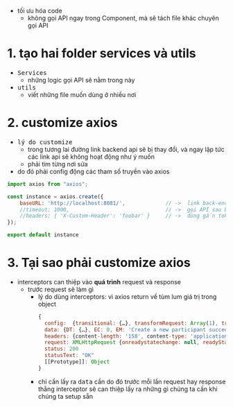 - tối ưu hóa code 
  + không gọi API ngay trong Component, mà sẽ tách file khác chuyên gọi API 

# 1. tạo hai folder services và utils
- <kbd>Services</kbd>
  - những logic gọi API sẽ nằm trong này 
- <kbd>utils</kbd>
  - viết những file muốn dùng ở nhiều nơi 

# 2. customize axios 
- <kbd>lý do customize</kbd>
  - trong tương lai đường link backend api sẽ bị thay đổi, và ngay lập tức các link api sẽ không hoạt động như ý muốn 
  - phải tìm từng nơi sửa   
- do đó phải config động các tham số truyền vào axios 
```js
import axios from "axios";  

const instance = axios.create({
    baseURL: 'http://localhost:8081/',             // ->  link back-end muốn gọi tới
    //timeout: 1000,                               // ->  gọi API sau bao lâu sẽ tự động Timeout 
    //headers: { 'X-Custom-Header': 'foobar' }     // ->  dùng gắn token vào headers 
});

export default instance
```

# 3. Tại sao phải customize axios 
- interceptors can thiệp vào **quá trình** request và response 
  - trước request sẽ làm gì 
    - lý do dùng interceptors: vì axios return về tùm lum giá trị trong object 
        ```js
        {
          config:  {transitional: {…}, transformRequest: Array(1), transformResponse: Array(1), timeout: 0, adapter: ƒ, …}
          data: {DT: {…}, EC: 0, EM: 'Create a new participant succeed'}
          headers: {content-length: '158', content-type: 'application/json; charset=utf-8'}
          request: XMLHttpRequest {onreadystatechange: null, readyState: 4, timeout: 0, withCredentials: false, upload: XMLHttpRequestUpload, …}
          status: 200
          statusText: "OK"
          [[Prototype]]: Object
        }
        ```
    - chỉ cần lấy ra <kbd>data</kbd> cần do đó trước mỗi lần request hay response thằng interceptor sẽ can thiệp lấy ra những gì chúng ta cần khi chúng ta setup sẵn 
    